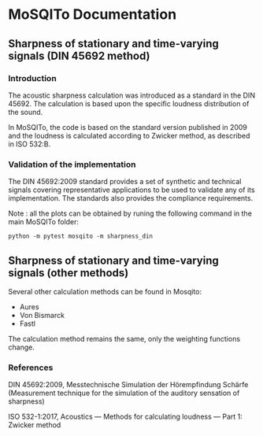 # MoSQITo Documentation
## Sharpness of stationary and time-varying signals (DIN 45692 method)

### Introduction

The acoustic sharpness calculation was introduced as a standard in the DIN 45692. The calculation is based upon the specific loudness distribution of the sound.

In MoSQITo, the code is based on the standard version published in 2009 and the loudness is calculated according to Zwicker method, as described in ISO 532:B.

### Validation of the implementation
The DIN 45692:2009 standard provides a set of synthetic and technical signals covering representative applications to be used to validate any of its implementation. The standards also provides the compliance requirements.



Note : all the plots can be obtained by runing the following command in the main MoSQITo folder: 

```python -m pytest mosqito -m sharpness_din``` 


## Sharpness of stationary and time-varying signals (other methods)

Several other calculation methods can be found in Mosqito:
* Aures
* Von Bismarck
* Fastl

The calculation method remains the same, only the weighting functions change.


### References

DIN 45692:2009, Messtechnische Simulation der Hörempfindung Schärfe (Measurement technique for the simulation of the auditory sensation of sharpness)

ISO 532-1:2017, Acoustics — Methods for calculating
loudness — Part 1: Zwicker method


